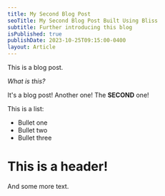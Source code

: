 ```yaml
---
title: My Second Blog Post
seoTitle: My Second Blog Post Built Using Bliss
subtitle: Further introducing this blog
isPublished: true
publishDate: 2023-10-25T09:15:00-0400
layout: Article
---
```


This is a blog post.

*What is this?*

It's a blog post! Another one! The **SECOND** one!

This is a list:
- Bullet one
- Bullet two
- Bullet three

# This is a header!

And some more text.